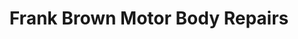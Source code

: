---
title: "Frank Brown Motor Body Repairs"
url: /ambleside/frank-brown-motor-body-repairs/
shop: Autowerkstatt
---